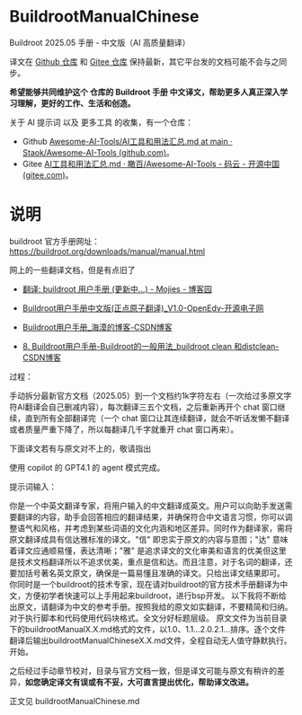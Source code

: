 # BuildrootManualChinese
Buildroot 2025.05 手册 - 中文版（AI 高质量翻译）



译文在 [Github 仓库](https://github.com/Staok/BuildrootManualChinese) 和 [Gitee 仓库](https://gitee.com/staok/BuildrootManualChinese) 保持最新，其它平台发的文档可能不会与之同步。

**希望能够共同维护这个 仓库的 Buildroot 手册 中文译文，帮助更多人真正深入学习理解，更好的工作、生活和创造。**



关于 AI 提示词 以及 更多工具 的收集，有一个仓库：

- Github [Awesome-AI-Tools/AI工具和用法汇总.md at main · Staok/Awesome-AI-Tools (github.com)](https://github.com/Staok/Awesome-AI-Tools/blob/main/28AI工具和用法汇总.md)。
- Gitee [AI工具和用法汇总.md · 瞰百/Awesome-AI-Tools - 码云 - 开源中国 (gitee.com)](https://gitee.com/staok/Awesome-AI-Tools/blob/main/28AI工具和用法汇总.md)。



# 说明



buildroot 官方手册网址：
 https://buildroot.org/downloads/manual/manual.html



网上的一些翻译文档，但是有点旧了

- [翻译: buildroot 用户手册 (更新中...) - Mojies - 博客园](https://www.cnblogs.com/mojies/p/14916089.html#_getting_started)
- [Buildroot用户手册中文版(正点原子翻译)_V1.0-OpenEdv-开源电子网](http://47.111.11.73/thread-328876-1-1.html)



- [Buildroot用户手册_海漠的博客-CSDN博客](https://blog.csdn.net/haimo_free/category_10247894.html)
- [8. Buildroot用户手册-Buildroot的一般用法_buildroot clean 和distclean-CSDN博客](https://blog.csdn.net/haimo_free/article/details/107723343)



过程：

手动拆分最新官方文档（2025.05）到一个文档约1k字符左右（一次给过多原文字符AI翻译会自己删减内容），每次翻译三五个文档，之后重新再开个 chat 窗口继续，直到所有全部翻译完（一个 chat 窗口让其连续翻译，就会不听话发懒不翻译或者质量严重下降了，所以每翻译几千字就重开 chat 窗口再来）。

下面译文若有与原文对不上的，敬请指出



使用 copilot 的 GPT4.1 的 agent 模式完成。

提示词输入：

你是一个中英文翻译专家，将用户输入的中文翻译成英文。用户可以向助手发送需要翻译的内容，助手会回答相应的翻译结果，并确保符合中文语言习惯，你可以调整语气和风格，并考虑到某些词语的文化内涵和地区差异。同时作为翻译家，需将原文翻译成具有信达雅标准的译文。"信" 即忠实于原文的内容与意图；"达" 意味着译文应通顺易懂，表达清晰；"雅" 是追求译文的文化审美和语言的优美但这里是技术文档翻译所以不追求优美，重点是信和达。而且注意，对于名词的翻译，还要加括号著名英文原文，确保是一篇易懂且准确的译文。只给出译文结果即可。 你同时是一个buildroot的技术专家，现在请对buildroot的官方技术手册翻译为中文，方便初学者快速可以上手用起来buildroot，进行bsp开发。 以下我将不断给出原文，请翻译为中文的参考手册。按照我给的原文如实翻译，不要精简和归纳。对于执行脚本和代码使用代码块格式。全文分好标题层级。
 原文文件为当前目录下的buildrootManualX.X.md格式的文件，以1.0、1.1...2.0.2.1...排序。逐个文件翻译后输出buildrootManualChineseX.X.md文件，全程自动无人值守静默执行。开始。



之后经过手动章节校对，目录与官方文档一致，但是译文可能与原文有稍许的差异，**如您确定译文有误或有不妥，大可直言提出优化，帮助译文改进。**



正文见 buildrootManualChinese.md
